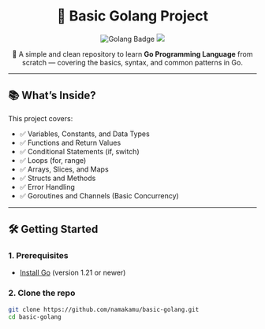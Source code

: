 <h1 align="center">🚀 Basic Golang Project</h1>
<p align="center">
  <img src="https://img.shields.io/badge/Go-1.21-blue?logo=go&logoColor=white" alt="Golang Badge"/>
  <img src="https://img.shields.io/badge/Status-Learning-informational" />
</p>

<p align="center">
  🔰 A simple and clean repository to learn <strong>Go Programming Language</strong> from scratch — covering the basics, syntax, and common patterns in Go.
</p>

---

## 📚 What’s Inside?

This project covers:

- ✅ Variables, Constants, and Data Types  
- ✅ Functions and Return Values  
- ✅ Conditional Statements (if, switch)  
- ✅ Loops (for, range)  
- ✅ Arrays, Slices, and Maps  
- ✅ Structs and Methods  
- ✅ Error Handling  
- ✅ Goroutines and Channels (Basic Concurrency)  

---

## 🛠️ Getting Started

### 1. Prerequisites
- [Install Go](https://go.dev/dl/) (version 1.21 or newer)

### 2. Clone the repo
```bash
git clone https://github.com/namakamu/basic-golang.git
cd basic-golang
